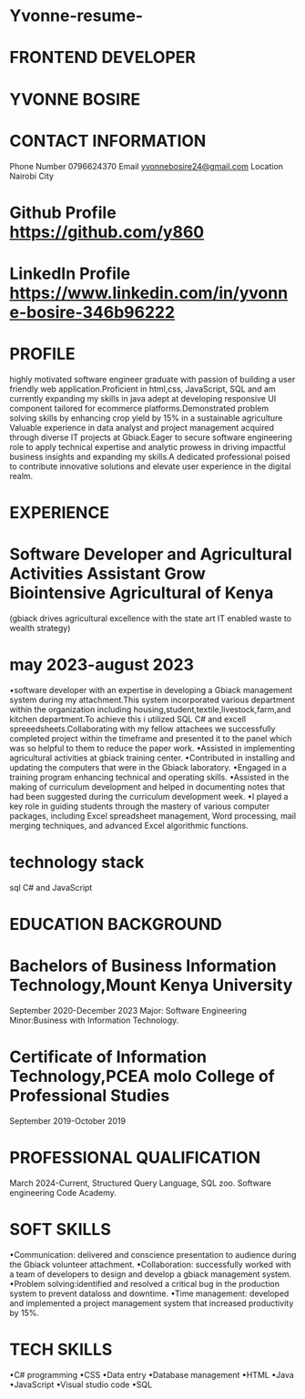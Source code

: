 # Yvonne-resume-
# FRONTEND DEVELOPER
# YVONNE BOSIRE 
# CONTACT INFORMATION 
Phone Number 0796624370
Email yvonnebosire24@gmail.com 
Location Nairobi City
# Github Profile https://github.com/y860
# LinkedIn Profile https://www.linkedin.com/in/yvonne-bosire-346b96222
# PROFILE 
highly motivated software engineer graduate with passion of building a user friendly web application.Proficient in html,css, JavaScript, SQL and am currently expanding my skills in java adept at developing responsive UI component tailored for ecommerce platforms.Demonstrated problem solving skills by enhancing crop yield by 15% in a sustainable agriculture Valuable experience in data analyst and project management acquired through diverse IT projects at Gbiack.Eager to secure software engineering role to apply technical expertise and analytic prowess in driving impactful business insights and expanding my skills.A dedicated professional poised to contribute innovative solutions and elevate user experience in the digital realm.
# EXPERIENCE 
# Software Developer and Agricultural Activities Assistant Grow Biointensive Agricultural of Kenya 
(gbiack drives agricultural excellence with the state art IT enabled waste to wealth strategy)
# may 2023-august 2023
•software developer with an expertise in developing a Gbiack management system during my attachment.This system incorporated various department within the organization including housing,student,textile,livestock,farm,and kitchen department.To achieve this i utilized SQL C# and excell spreeedsheets.Collaborating with my fellow attachees we successfully completed project within the timeframe and presented it to the panel which was so helpful to them to reduce the paper work.
•Assisted in implementing agricultural activities at gbiack training center.
•Contributed in installing and updating the computers that were in the Gbiack laboratory.
•Engaged in a training program enhancing technical and operating skills.
•Assisted in the making of  curriculum development and helped in documenting notes that had been suggested during the curriculum development week.
•I played a key role in guiding students through the mastery of various computer packages, including Excel spreadsheet management, Word processing, mail merging techniques, and advanced Excel algorithmic functions.
# technology stack
 sql C# and JavaScript
# EDUCATION BACKGROUND 
# Bachelors of Business Information Technology,Mount Kenya University 
September 2020-December 2023
Major: Software Engineering 
Minor:Business with Information Technology.
# Certificate of Information Technology,PCEA molo College of Professional Studies
September 2019-October 2019
# PROFESSIONAL QUALIFICATION
March 2024-Current, Structured Query Language, SQL zoo.
Software engineering Code Academy.
# SOFT SKILLS 
•Communication: delivered and conscience presentation to audience 
during the Gbiack volunteer attachment.
•Collaboration: successfully worked with a team of developers to design and develop a gbiack management system.
•Problem solving:identified and resolved a critical bug in the production system to prevent dataloss and downtime.
•Time management: developed and implemented a project management system that increased productivity by 15%.
# TECH SKILLS 
•C# programming 
•CSS
•Data entry 
•Database management 
•HTML
•Java
•JavaScript 
•Visual studio code 
•SQL











